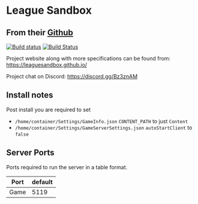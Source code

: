 # League Sandbox

## From their [Github](https://github.com/LeagueSandbox/GameServer)

[![Build status](https://ci.appveyor.com/api/projects/status/7olahkndcs3r295p/branch/indev?svg=true)](https://ci.appveyor.com/project/MythicManiac/gameserver/branch/indev)
[![Build Status](https://travis-ci.org/LeagueSandbox/GameServer.svg?branch=indev)](https://travis-ci.org/LeagueSandbox/GameServer)

Project website along with more specifications can be found from: <https://leaguesandbox.github.io/>

Project chat on Discord: <https://discord.gg/Bz3znAM>

## Install notes

Post install you are required to set

- `/home/container/Settings/GameInfo.json` `CONTENT_PATH` to just `Content`
- `/home/container/Settings/GameServerSettings.json` `autoStartClient` to `false`

## Server Ports

Ports required to run the server in a table format.

| Port | default |
| ---- | ------- |
| Game | 5119    |
